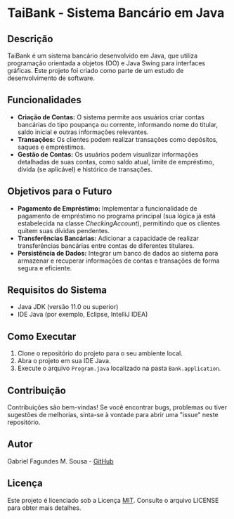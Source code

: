 # TaiBank - Sistema Bancário em Java

## Descrição
TaiBank é um sistema bancário desenvolvido em Java, que utiliza programação orientada a objetos (OO) e Java Swing para interfaces gráficas. Este projeto foi criado como parte de um estudo de desenvolvimento de software.

## Funcionalidades
- **Criação de Contas:** O sistema permite aos usuários criar contas bancárias do tipo poupança ou corrente, informando nome do titular, saldo inicial e outras informações relevantes.
- **Transações:** Os clientes podem realizar transações como depósitos, saques e empréstimos.
- **Gestão de Contas:** Os usuários podem visualizar informações detalhadas de suas contas, como saldo atual, limite de empréstimo, dívida (se aplicável) e histórico de transações.

## Objetivos para o Futuro
- **Pagamento de Empréstimo:** Implementar a funcionalidade de pagamento de empréstimo no programa principal (sua lógica já está estabelecida na classe *CheckingAccount*), permitindo que os clientes quitem suas dívidas pendentes.
- **Transferências Bancárias:** Adicionar a capacidade de realizar transferências bancárias entre contas de diferentes titulares.
- **Persistência de Dados:** Integrar um banco de dados ao sistema para armazenar e recuperar informações de contas e transações de forma segura e eficiente.

## Requisitos do Sistema
- Java JDK (versão 11.0 ou superior)
- IDE Java (por exemplo, Eclipse, IntelliJ IDEA)

## Como Executar
1. Clone o repositório do projeto para o seu ambiente local.
2. Abra o projeto em sua IDE Java.
3. Execute o arquivo `Program.java` localizado na pasta `Bank.application`.

## Contribuição
Contribuições são bem-vindas! Se você encontrar bugs, problemas ou tiver sugestões de melhorias, sinta-se à vontade para abrir uma "issue" neste repositório.

## Autor
Gabriel Fagundes M. Sousa - [GitHub](https://github.com/gabrafo)

## Licença
Este projeto é licenciado sob a Licença [MIT](https://opensource.org/licenses/MIT). Consulte o arquivo LICENSE para obter mais detalhes.
